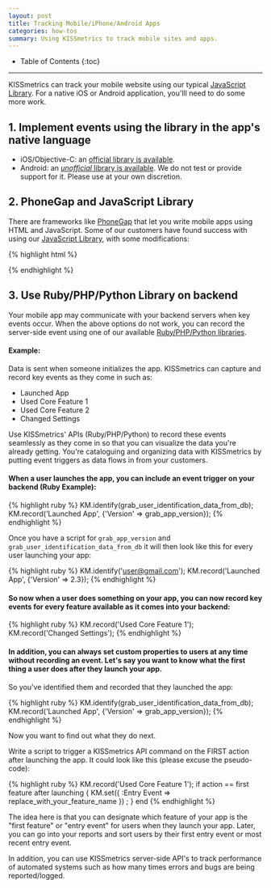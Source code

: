 ```yaml
---
layout: post
title: Tracking Mobile/iPhone/Android Apps
categories: how-tos
summary: Using KISSmetrics to track mobile sites and apps.
---
```

* Table of Contents
{:toc}
* * *

KISSmetrics can track your mobile website using our typical [JavaScript Library][js]. For a native iOS or Android application, you'lll need to do some more work.

## 1. Implement events using the library in the app's native language

* iOS/Objective-C: an [official library is available][ios-official].
* Android: an [*unofficial* library is available][android]. We do not test or provide support for it. Please use at your own discretion.

## 2. PhoneGap and JavaScript Library

There are frameworks like [PhoneGap][phonegap] that let you write mobile apps using HTML and JavaScript. Some of our customers have found success with using our [JavaScript Library][js], with some modifications:

{% highlight html %}
<script type="text/javascript">
var _kmq = _kmq || [];
var _kmk = _kmk || 'foo';
function _kms(u){
  setTimeout(function(){
    var d = document, f = d.getElementsByTagName('script')[0],
    s = d.createElement('script');
    s.type = 'text/javascript'; s.async = true; s.src = u;
    f.parentNode.insertBefore(s, f);
  }, 1);
}

// Include "http:" when initializing the external JS files, else it will look for a local JS file://i.kissmetrics.com/i.js
_kms('http://i.kissmetrics.com/i.js');
_kms('http://doug1izaerwt3.cloudfront.net/' + _kmk + '.1.js');
</script>
{% endhighlight %}

## 3. Use Ruby/PHP/Python Library on backend

Your mobile app may communicate with your backend servers when key events occur. When the above options do not work, you can record the server-side event using one of our available [Ruby/PHP/Python libraries][apis].

#### Example:

Data is sent when someone initializes the app. KISSmetrics can capture and record key events as they come in such as:

* Launched App
* Used Core Feature 1
* Used Core Feature 2
* Changed Settings

Use KISSmetrics' APIs (Ruby/PHP/Python) to record these events seamlessly as they come in so that you can visualize the data you're already getting. You're cataloguing and organizing data with KISSmetrics by putting event triggers as data flows in from your customers.

#### When a user launches the app, you can include an event trigger on your backend (Ruby Example):

{% highlight ruby %}
KM.identify(grab_user_identification_data_from_db);
KM.record('Launched App', {'Version' => grab_app_version});
{% endhighlight %}

Once you have a script for `grab_app_version` and `grab_user_identification_data_from_db` it will then look like this for every user launching your app:

{% highlight ruby %}
KM.identify('user@gmail.com');
KM.record('Launched App', {'Version' => 2.3});
{% endhighlight %}

#### So now when a user does something on your app, you can now record key events for every feature available as it comes into your backend:

{% highlight ruby %}
KM.record('Used Core Feature 1');
KM.record('Changed Settings');
{% endhighlight %}

#### In addition, you can always set custom properties to users at any time without recording an event. Let's say you want to know what the first thing a user does after they launch your app.

So you've identified them and recorded that they launched the app:

{% highlight ruby %}
KM.identify(grab_user_identification_data_from_db);
KM.record('Launched App', {'Version' => grab_app_version});
{% endhighlight %}

Now you want to find out what they do next.

Write a script to trigger a KISSmetrics API command on the FIRST action after launching the app. It could look like this (please excuse the pseudo-code):

{% highlight ruby %}
KM.record('Used Core Feature 1');
if action == first feature after launching {
    KM.set({ :Entry Event => replace_with_your_feature_name }) ; }
end
{% endhighlight %}

The idea here is that you can designate which feature of your app is the "first feature" or "entry event" for users when they launch your app. Later, you can go into your reports and sort users by their first entry event or most recent entry event.

In addition, you can use KISSmetrics server-side API's to track performance of automated systems such as how many times errors and bugs are being reported/logged.

[ios-official]: /apis/objective-c.html
[android]: https://github.com/80steve/KISSmetrics-4-Android
[phonegap]: http://phonegap.com/
[js]: /apis/javascript
[apis]: /apis